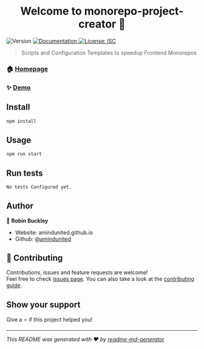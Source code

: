 <h1 align="center">Welcome to monorepo-project-creator 👋</h1>
<p>
  <img alt="Version" src="https://img.shields.io/badge/version-0.0.0-blue.svg?cacheSeconds=2592000" />
  <a href="github.com/amindunited/monorepo-project-creator/README.md" target="_blank">
    <img alt="Documentation" src="https://img.shields.io/badge/documentation-yes-brightgreen.svg" />
  </a>
  <a href="#" target="_blank">
    <img alt="License: ISC" src="https://img.shields.io/badge/License-ISC-yellow.svg" />
  </a>
</p>

> Scripts and Configuration Templates to speedup Frontend Monorepos

### 🏠 [Homepage](amindunited.github.com/monorepo-project-creator)

### ✨ [Demo](amindunited.github.com/monorepo-project-creator/demo)

## Install

```sh
npm install
```

## Usage

```sh
npm run start
```

## Run tests

```sh
No tests Configured yet.
```

## Author

👤 **Robin Buckley**

- Website: amindunited.github.io
- Github: [@amindunited](https://github.com/amindunited)

## 🤝 Contributing

Contributions, issues and feature requests are welcome!<br />Feel free to check [issues page](github.com/amindunited/monorepo-project-creator/issues). You can also take a look at the [contributing guide](./CONTRIBUTING.md).

## Show your support

Give a ⭐️ if this project helped you!

---

_This README was generated with ❤️ by [readme-md-generator](https://github.com/kefranabg/readme-md-generator)_
